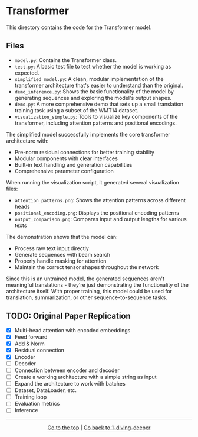 # Transformer

This directory contains the code for the Transformer model.

## Files

- `model.py`: Contains the Transformer class.
- `test.py`: A basic test file to test whether the model is working as expected.
- `simplified_model.py`: A clean, modular implementation of the transformer architecture that's easier to understand than the original.
- `demo_inference.py`: Shows the basic functionality of the model by generating sequences and exploring the model's output shapes.
- `demo.py`: A more comprehensive demo that sets up a small translation training task using a subset of the WMT14 dataset.
- `visualization_simple.py`: Tools to visualize key components of the transformer, including attention patterns and positional encodings.

The simplified model successfully implements the core transformer architecture with:

- Pre-norm residual connections for better training stability
- Modular components with clear interfaces
- Built-in text handling and generation capabilities
- Comprehensive parameter configuration

When running the visualization script, it generated several visualization files:

- `attention_patterns.png`: Shows the attention patterns across different heads
- `positional_encoding.png`: Displays the positional encoding patterns
- `output_comparison.png`: Compares input and output lengths for various texts

The demonstration shows that the model can:

- Process raw text input directly
- Generate sequences with beam search
- Properly handle masking for attention
- Maintain the correct tensor shapes throughout the network

Since this is an untrained model, the generated sequences aren't meaningful translations - they're just demonstrating the functionality of the architecture itself. With proper training, this model could be used for translation, summarization, or other sequence-to-sequence tasks.

## TODO: Original Paper Replication

- [x] Multi-head attention with encoded embeddings
- [x] Feed forward
- [x] Add & Norm
- [x] Residual connection
- [x] Encoder
- [ ] Decoder
- [ ] Connection between encoder and decoder
- [ ] Create a working architecture with a simple string as input
- [ ] Expand the architecture to work with batches
- [ ] Dataset, DataLoader, etc.
- [ ] Training loop
- [ ] Evaluation metrics
- [ ] Inference

---

<p align="center">
    <a href="#table-of-contents">Go to the top</a> | <a href="../1-diving-deeper/README.md">Go back to 1-diving-deeper</a>
</p>
